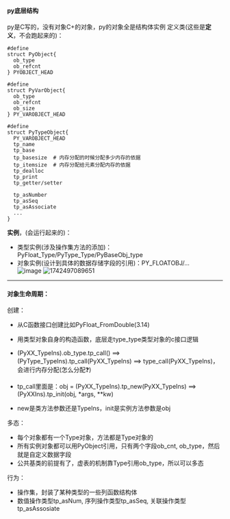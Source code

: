 #### py底层结构
py是C写的，没有对象C+的对象，py的对象全是结构体实例
定义类(这些是**定义**，不会跑起来的)：
```
#define 
struct PyObject{
  ob_type
  ob_refcnt
} PYOBJECT_HEAD

#define 
struct PyVarObject{
  ob_type
  ob_refcnt
  ob_size
} PY_VAROBJECT_HEAD

#define
struct PyTypeObject{
  PY_VAROBJECT_HEAD
  tp_name
  tp_base
  tp_basesize  # 内存分配的时候分配多少内存的依据
  tp_itemsize  # 内存分配给元素分配内存的依据
  tp_dealloc
  tp_print
  tp_getter/setter

  tp_asNumber
  tp_asSeq
  tp_asAssociate
  ...
}
````
**实例**，(会运行起来的)：  
- 类型实例(涉及操作集方法的添加)：PyFloat_Type/PyType_Type/PyBaseObj_type
- 对象实例(设计到具体的数据存储字段的引用)：PY_FLOATOBJ/...  
![image](https://github.com/user-attachments/assets/3b7e97eb-12fd-4896-8d89-96ace15463af)
![1742497089651](https://github.com/user-attachments/assets/6c1ee405-1a92-45e9-b68d-ea31c3953e9d)

---
#### 对象生命周期：
创建：
  - 从C函数接口创建比如PyFloat_FromDouble(3.14)
    
  - 用类型对象自身的构造函数，底层走type_type类型对象的c接口逻辑
  - (PyXX_TypeIns).ob_type.tp_call() ==> (PyType_TypeIns).tp_call(PyXX_TypeIns) ==> type_call(PyXX_TypeIns)，会进行内存分配(怎么分配❓)
  - tp_call里面是：obj = (PyXX_TypeIns).tp_new(PyXX_TypeIns) ==> (PyXXIns).tp_init(obj, *args, **kw)
  - new是类方法参数还是TypeIns，init是实例方法参数是obj

多态：
  - 每个对象都有一个Type对象，方法都是Type对象的
  - 所有实例对象都可以用PyObject引用，只有两个字段ob_cnt, ob_type，然后就是自定义数据字段
  - 公共基类的前提有了，虚表的机制靠Type引用ob_type，所以可以多态

行为：
  - 操作集，封装了某种类型的一些列函数结构体
  - 数值操作类型tp_asNum, 序列操作类型tp_asSeq, 关联操作类型tp_asAssosiate
